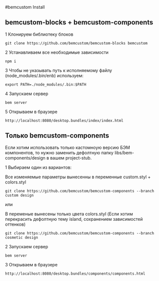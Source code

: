 #bemcustom Install

## bemcustom-blocks + bemcustom-components
1 Клонируем библиотеку блоков
```
git clone https://github.com/bemcustom/bemcustom-blocks bemcustom
```
 
2 Устанавливаем все необходимые зависимости
```
npm i 
```

3 Чтобы не указывать путь к исполняемому файлу (node_modules/.bin/enb) используем:
```
export PATH=./node_modules/.bin:$PATH
```
4 Запускаем сервер
```
bem server
```
5 Открываем в браузере
```
http://localhost:8080/desktop.bundles/index/index.html
```
    
## Только bemcustom-components    
Если хотим использовать только кастомноую версию БЭМ компонентов, то нужно заменить дефолтную папку libs/bem-components/design в вашем project-stub. 

1 Выбираем один из вариантов:

Все изменяемые параметры вынесенны в переменные custom.styl + colors.styl
```
git clone https://github.com/bemcustom/bemcustom-components --branch custom design
```
или

В переменые вынесены только цвета colors.styl (Если хотим перекрасить дефолтную тему island, сохранением зависимостей оттенков)
```
git clone https://github.com/bemcustom/bemcustom-components --branch cosmetic design
```

2 Запускаем сервер
```
bem server
```

3 Открываем в браузере
```
http://localhost:8080/desktop.bundles/components/components.html
```



    





